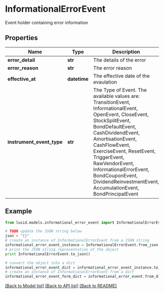 # InformationalErrorEvent

Event holder containing error information

## Properties
Name | Type | Description | Notes
------------ | ------------- | ------------- | -------------
**error_detail** | **str** | The details of the error | 
**error_reason** | **str** | The error reason | 
**effective_at** | **datetime** | The effective date of the evaulation | 
**instrument_event_type** | **str** | The Type of Event. The available values are: TransitionEvent, InformationalEvent, OpenEvent, CloseEvent, StockSplitEvent, BondDefaultEvent, CashDividendEvent, AmortisationEvent, CashFlowEvent, ExerciseEvent, ResetEvent, TriggerEvent, RawVendorEvent, InformationalErrorEvent, BondCouponEvent, DividendReinvestmentEvent, AccumulationEvent, BondPrincipalEvent | 

## Example

```python
from lusid.models.informational_error_event import InformationalErrorEvent

# TODO update the JSON string below
json = "{}"
# create an instance of InformationalErrorEvent from a JSON string
informational_error_event_instance = InformationalErrorEvent.from_json(json)
# print the JSON string representation of the object
print InformationalErrorEvent.to_json()

# convert the object into a dict
informational_error_event_dict = informational_error_event_instance.to_dict()
# create an instance of InformationalErrorEvent from a dict
informational_error_event_form_dict = informational_error_event.from_dict(informational_error_event_dict)
```
[[Back to Model list]](../README.md#documentation-for-models) [[Back to API list]](../README.md#documentation-for-api-endpoints) [[Back to README]](../README.md)


